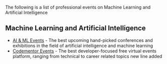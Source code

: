 The following is a list of professional events on Machine Learning and Artificial Intelligence

## Machine Learning and Artificial Intelligence

* [AI & ML Events](https://aiml.events) - The best upcoming hand-picked conferences and exhibitions in the field of artificial intelligence and machine learning
* [Codementor Events](https:///www.codementor.io/events) - The best developer-focused free virtual events platform, ranging from technical to career related topics
new line added